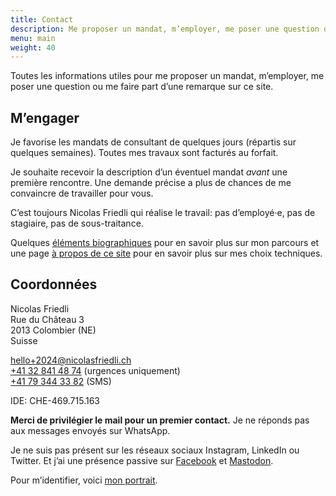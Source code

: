 ```yaml
---
title: Contact
description: Me proposer un mandat, m’employer, me poser une question ou me faire part d’une remarque.
menu: main
weight: 40
---
```


Toutes les informations utiles pour me proposer un mandat, m’employer, me poser une question ou me faire part d’une remarque sur ce site.

## M’engager

Je favorise les mandats de consultant de quelques jours (répartis sur quelques semaines). Toutes mes travaux sont facturés au forfait.

Je souhaite recevoir la description d’un éventuel mandat *avant* une première rencontre. Une demande précise a plus de chances de me convaincre de travailler pour vous.

C’est toujours Nicolas Friedli qui réalise le travail: pas d’employé·e, pas de stagiaire, pas de sous-traitance.

Quelques [éléments biographiques](/bio/) pour en savoir plus sur mon parcours et une page [à propos de ce site](/about/) pour en savoir plus sur mes choix techniques.

## Coordonnées

Nicolas Friedli  
Rue du Château 3  
2013 Colombier (NE)  
Suisse

[hello+2024@nicolasfriedli.ch](mailto:hello+2024@nicolasfriedli.ch)  
[+41 32 841 48 74](tel:+41328414874) (urgences uniquement)  
[+41 79 344 33 82](tel:+41793443382) (SMS)

IDE: CHE-469.715.163

**Merci de privilégier le mail pour un premier contact.** Je ne réponds pas aux messages envoyés sur WhatsApp.

Je ne suis pas présent sur les réseaux sociaux Instagram, LinkedIn ou Twitter. Et j’ai une présence passive sur [Facebook](https://www.facebook.com/frdl.ch/) et [Mastodon](https://mastodon.social/@friedli).

Pour m’identifier, voici [mon portrait](/images/nicolas-friedli.jpg "Portrait de Nicolas Friedli").
